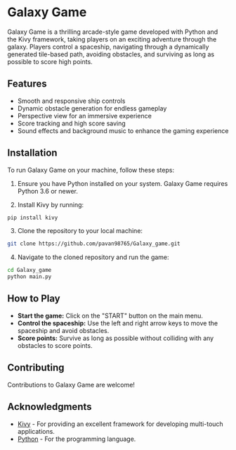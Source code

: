 # Galaxy Game

Galaxy Game is a thrilling arcade-style game developed with Python and the Kivy framework, taking players on an exciting adventure through the galaxy. Players control a spaceship, navigating through a dynamically generated tile-based path, avoiding obstacles, and surviving as long as possible to score high points.

## Features

- Smooth and responsive ship controls
- Dynamic obstacle generation for endless gameplay
- Perspective view for an immersive experience
- Score tracking and high score saving
- Sound effects and background music to enhance the gaming experience

## Installation

To run Galaxy Game on your machine, follow these steps:

1. Ensure you have Python installed on your system. Galaxy Game requires Python 3.6 or newer.

2. Install Kivy by running:

```bash
pip install kivy
```

3. Clone the repository to your local machine:

```bash
git clone https://github.com/pavan98765/Galaxy_game.git
```

4. Navigate to the cloned repository and run the game:

```bash
cd Galaxy_game
python main.py
```

## How to Play

- **Start the game:** Click on the "START" button on the main menu.
- **Control the spaceship:** Use the left and right arrow keys to move the spaceship and avoid obstacles.
- **Score points:** Survive as long as possible without colliding with any obstacles to score points.

## Contributing

Contributions to Galaxy Game are welcome!

## Acknowledgments

- [Kivy](https://kivy.org/) - For providing an excellent framework for developing multi-touch applications.
- [Python](https://www.python.org/) - For the programming language.
